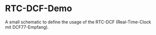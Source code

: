 # RTC-DCF-Demo
A small schematic to define the usage of the RTC-DCF (Real-Time-Clock mit DCF77-Empfang).
